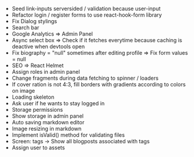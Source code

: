 * Seed link-inputs serversided / validation because user-input
* Refactor login / register forms to use react-hook-form library
* Fix Dialog stylings
* Search bar
* Google Analytics => Admin Panel
* Async select box => Check if it fetches everytime because caching is deactive when devtools open
* Fix biography = "null" sometimes after editing profile => Fix form values = null
* SEO => React Helmet
* Assign roles in admin panel
* Change fragments during data fetching to spinner / loaders
* If cover ration is not 4:3, fill borders with gradients according to colors on image
* Loading skeleton
* Ask user if he wants to stay logged in
* Storage permissions
* Show storage in admin panel
* Auto saving markdown editor
* Image resizing in markdown
* Implement isValid() method for validating files
* Screen: tags -> Show all blogposts associated with tags
* Assign user to assets
